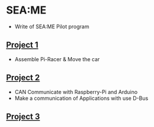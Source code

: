 # SEA:ME
- Write of SEA:ME Pilot program 
## [Project 1](./SEA-ME-Project-1/)
- Assemble Pi-Racer & Move the car

## [Project 2](./SEA-ME-Project-2/)
- CAN Communicate with Raspberry-Pi and Arduino
- Make a communication of Applications with use D-Bus

## [Project 3](./SEA-ME-Project-3/)